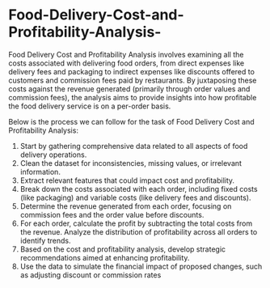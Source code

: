 # Food-Delivery-Cost-and-Profitability-Analysis-
Food Delivery Cost and Profitability Analysis involves examining all the costs associated with delivering food orders, from direct expenses like delivery fees and packaging to indirect expenses like discounts offered to customers and commission fees paid by restaurants. 
By juxtaposing these costs against the revenue generated (primarily through order values and commission fees), the analysis aims to provide insights into how profitable the food delivery service is on a per-order basis.

Below is the process we can follow for the task of Food Delivery Cost and Profitability Analysis:

  1. Start by gathering comprehensive data related to all aspects of food delivery operations.
  2. Clean the dataset for inconsistencies, missing values, or irrelevant information.
  3. Extract relevant features that could impact cost and profitability.
  4. Break down the costs associated with each order, including fixed costs (like packaging) and variable costs (like delivery fees and discounts).
  5. Determine the revenue generated from each order, focusing on commission fees and the order value before discounts.
  6. For each order, calculate the profit by subtracting the total costs from the revenue. Analyze the distribution of profitability across all orders to identify trends.
  7. Based on the cost and profitability analysis, develop strategic recommendations aimed at enhancing profitability.
  8. Use the data to simulate the financial impact of proposed changes, such as adjusting discount or commission rates
